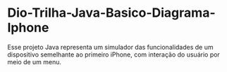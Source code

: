 # Dio-Trilha-Java-Basico-Diagrama-Iphone
Esse projeto Java representa um simulador das funcionalidades de um dispositivo semelhante ao primeiro iPhone, com interação do usuário por meio de um menu.
